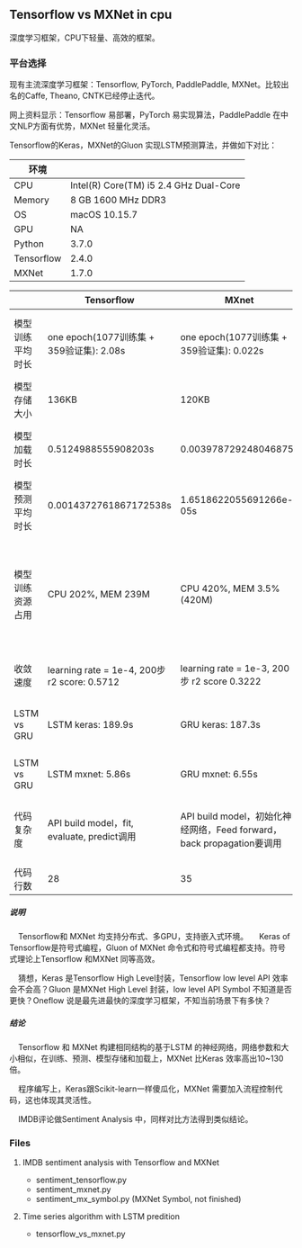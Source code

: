 ## Tensorflow vs MXNet in cpu

深度学习框架，CPU下轻量、高效的框架。

### 平台选择

现有主流深度学习框架：Tensorflow, PyTorch, PaddlePaddle, MXNet。比较出名的Caffe, Theano, CNTK已经停止迭代。

网上资料显示：Tensorflow 易部署，PyTorch 易实现算法，PaddlePaddle 在中文NLP方面有优势，MXNet 轻量化灵活。

Tensorflow的Keras，MXNet的Gluon 实现LSTM预测算法，并做如下对比：


| 环境 |   |
| ------ | ------ |
| CPU | Intel(R) Core(TM) i5 2.4 GHz Dual-Core |
| Memory |  8 GB 1600 MHz DDR3 |
| OS | macOS 10.15.7 |
| GPU | NA |
| Python | 3.7.0 |
| Tensorflow |  2.4.0 |
| MXNet |   1.7.0 |


| | Tensorflow | MXnet | 说明 |
| ---- | ---- | ---- | ---- |
| 模型训练平均时长 | one epoch(1077训练集 + 359验证集): 2.08s | one epoch(1077训练集 + 359验证集): 0.022s | 均关闭打印，MXNet 比Keras 快96倍 |
| 模型存储大小 | 136KB | 120KB |
| 模型加载时长 | 0.5124988555908203s | 0.003978729248046875s | MXNet 比Keras 快129倍 |
| 模型预测平均时长 | 0.0014372761867172538s | 1.6518622055691266e-05s | MXNet 比Keras 快87倍 |
| 模型训练资源占用 | CPU 202%, MEM 239M | CPU 420%, MEM 3.5%(420M) | MXNet 比 Keras 多用1.47倍CPU，单位CPU下还是快 |
| 收敛速度 | learning rate = 1e-4, 200步 r2 score: 0.5712 | learning rate = 1e-3, 200步 r2 score 0.3222 | learning rate需调 |
| LSTM vs GRU | LSTM keras: 189.9s | GRU keras: 187.3s | LSTM和GRU效率差不多 |
| LSTM vs GRU | LSTM mxnet: 5.86s | GRU mxnet: 6.55s | MXNet 比Keras 快30倍 |
| 代码复杂度 | API build model，fit, evaluate, predict调用 | API build model，初始化神经网络，Feed forward，back propagation要调用 | MXNet 比Keras 多一些流程控制代码 |
| 代码行数 | 28 | 35 |


##### 说明

     Tensorflow和 MXNet 均支持分布式、多GPU，支持嵌入式环境。
     Keras of Tensorflow是符号式编程，Gluon of MXNet 命令式和符号式编程都支持。符号式理论上Tensorflow 和MXNet 同等高效。

     猜想，Keras 是Tensorflow High Level封装，Tensorflow low level API 效率会不会高？Gluon 是MXNet High Level 封装，low level API Symbol 不知道是否更快？Oneflow 说是最先进最快的深度学习框架，不知当前场景下有多快？



##### 结论

     Tensorflow 和 MXNet 构建相同结构的基于LSTM 的神经网络，网络参数和大小相似，在训练、预测、模型存储和加载上，MXNet 比Keras 效率高出10~130倍。

     程序编写上，Keras跟Scikit-learn一样傻瓜化，MXNet 需要加入流程控制代码，这也体现其灵活性。

     IMDB评论做Sentiment Analysis 中，同样对比方法得到类似结论。

### Files

 1. IMDB sentiment analysis with Tensorflow and MXNet

    * sentiment_tensorflow.py
    * sentiment_mxnet.py
    * sentiment_mx_symbol.py (MXNet Symbol, not finished)

2. Time series algorithm with LSTM predition

    * tensorflow_vs_mxnet.py
